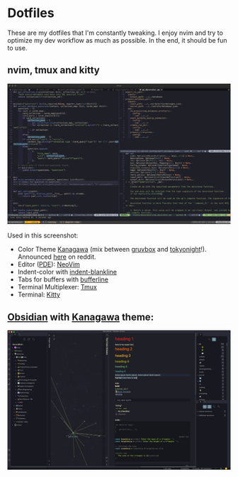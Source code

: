Dotfiles
========
These are my dotfiles that I'm constantly tweaking. I enjoy nvim and try to optimize my dev workflow as much as possible. 
In the end, it should be fun to use.

## nvim, tmux and kitty
![](nvim_tmux_220701.png)

Used in this screenshot:
* Color Theme [Kanagawa](https://github.com/rebelot/kanagawa.nvim) (mix between [gruvbox](https://github.com/morhetz/gruvbox) and [tokyonight](https://github.com/folke/tokyonight.nvim)!). Announced [here](https://www.reddit.com/r/neovim/comments/rm92q6/kanagawanvim_if_gruvbox_and_tokyonight_had_a_baby/) on reddit.
* Editor ([PDE](https://youtu.be/QMVIJhC9Veg)): [NeoVim](https://neovim.io/)
* Indent-color with [indent-blankline](https://github.com/lukas-reineke/indent-blankline.nvim)
* Tabs for buffers with [bufferline](https://github.com/akinsho/bufferline.nvim)
* Terminal Multiplexer: [Tmux](https://github.com/tmux/tmux/wiki)
* Terminal: [Kitty](https://github.com/tmux/tmux/wiki)


## [Obsidian](https://github.com/sspaeti/dotfiles/tree/master/obsidian) with [Kanagawa](https://github.com/sspaeti/obsidian_kanagawa) theme:
![](obsidian.jpeg)

